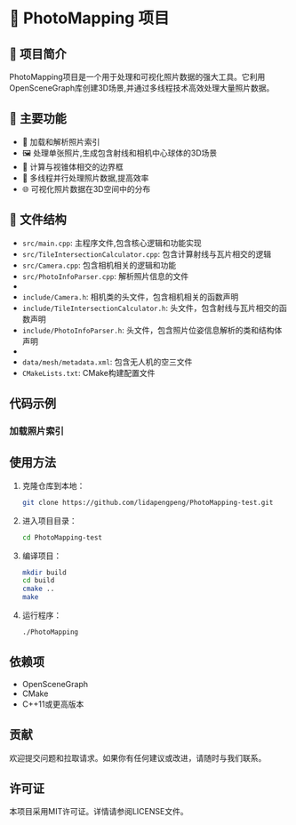 # 📸 PhotoMapping 项目

## 🌟 项目简介

PhotoMapping项目是一个用于处理和可视化照片数据的强大工具。它利用OpenSceneGraph库创建3D场景,并通过多线程技术高效处理大量照片数据。

## 🚀 主要功能

- 📁 加载和解析照片索引
- 🖼️ 处理单张照片,生成包含射线和相机中心球体的3D场景
- 📏 计算与视锥体相交的边界框
- 🔄 多线程并行处理照片数据,提高效率
- 🌐 可视化照片数据在3D空间中的分布

## 📂 文件结构


- `src/main.cpp`: 主程序文件,包含核心逻辑和功能实现
- `src/TileIntersectionCalculator.cpp`: 包含计算射线与瓦片相交的逻辑
- `src/Camera.cpp`: 包含相机相关的逻辑和功能
- `src/PhotoInfoParser.cpp`: 解析照片信息的文件
- 
- `include/Camera.h`: 相机类的头文件，包含相机相关的函数声明
- `include/TileIntersectionCalculator.h`: 头文件，包含射线与瓦片相交的函数声明
- `include/PhotoInfoParser.h`: 头文件，包含照片位姿信息解析的类和结构体声明
- 
- `data/mesh/metadata.xml`: 包含无人机的空三文件
- `CMakeLists.txt`: CMake构建配置文件

## 代码示例

### 加载照片索引

## 使用方法

1. 克隆仓库到本地：
    ```bash
    git clone https://github.com/lidapengpeng/PhotoMapping-test.git
    ```

2. 进入项目目录：
    ```bash
    cd PhotoMapping-test
    ```

3. 编译项目：
    ```bash
    mkdir build
    cd build
    cmake ..
    make
    ```

4. 运行程序：
    ```bash
    ./PhotoMapping
    ```

## 依赖项

- OpenSceneGraph
- CMake
- C++11或更高版本

## 贡献

欢迎提交问题和拉取请求。如果你有任何建议或改进，请随时与我们联系。

## 许可证

本项目采用MIT许可证。详情请参阅LICENSE文件。